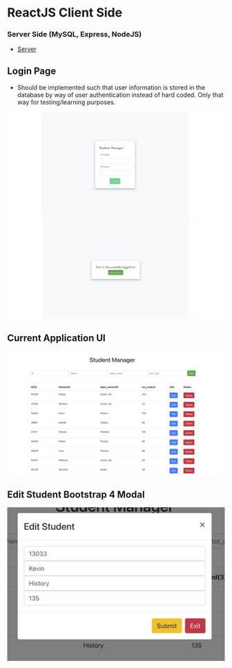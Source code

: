 # ReactJS Client Side

### Server Side (MySQL, Express, NodeJS)
 - [Server](https://github.com/kkemmere/Student-Manager-API/blob/main/READMEE.md)
 
## Login Page 
 - Should be implemented such that user information is stored in the database by way of user authentication instead of hard coded. Only that way for testing/learning purposes.

![Login1](https://github.com/kkemmere/Student-Manager-API/blob/main/images/Screen%20Shot%202022-10-17%20at%2010.25.42%20PM.png)
![Login](https://github.com/kkemmere/Student-Manager-API/blob/main/images/Screen%20Shot%202022-10-17%20at%209.59.02%20PM.png)
<br/>

## Current Application UI 
![React](https://github.com/kkemmere/Student-Manager-API/blob/main/images/Screen%20Shot%202022-07-24%20at%206.14.41%20PM.png)
<br/>

## Edit Student Bootstrap 4 Modal
![Modal](https://github.com/kkemmere/Student-Manager-API/blob/main/images/Screen%20Shot%202022-07-26%20at%204.07.29%20PM.png)
<br/>
